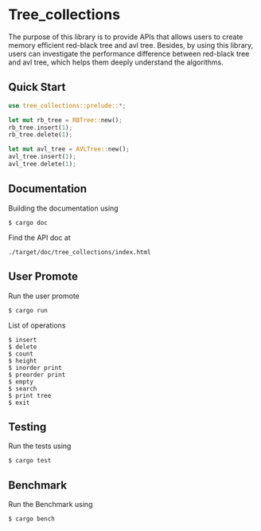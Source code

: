 # Tree_collections

The purpose of this library is to provide APIs that allows users to create memory efficient red-black tree and avl tree. Besides, by using this library, users can investigate the performance difference between red-black tree and avl tree, which helps them deeply understand the algorithms.

## Quick Start

```rust
use tree_collections::prelude::*;

let mut rb_tree = RBTree::new();
rb_tree.insert(1);
rb_tree.delete(1);

let mut avl_tree = AVLTree::new();
avl_tree.insert(1);
avl_tree.delete(1);

```
## Documentation

Building the documentation using

```
$ cargo doc
```
Find the API doc at 

```
./target/doc/tree_collections/index.html
```
## User Promote

Run the user promote

```
$ cargo run
```

List of operations
```
$ insert
$ delete
$ count
$ height
$ inorder print
$ preorder print
$ empty
$ search
$ print tree
$ exit
```

## Testing

Run the tests using

```
$ cargo test
```

## Benchmark

Run the Benchmark using

```
$ cargo bench
```

